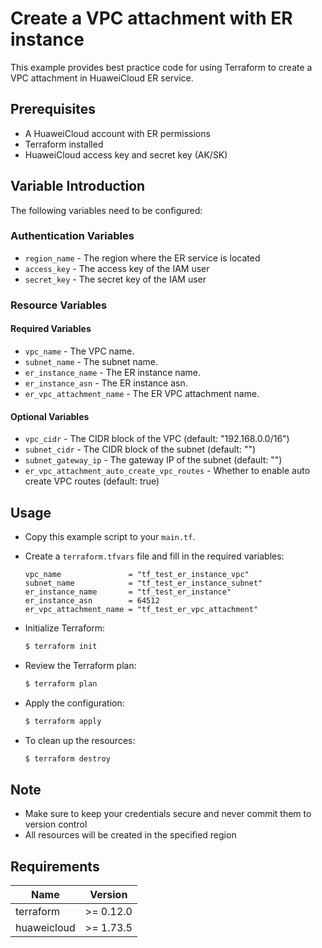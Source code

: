 # Create a VPC attachment with ER instance

This example provides best practice code for using Terraform to create a VPC attachment in HuaweiCloud ER service.

## Prerequisites

* A HuaweiCloud account with ER permissions
* Terraform installed
* HuaweiCloud access key and secret key (AK/SK)

## Variable Introduction

The following variables need to be configured:

### Authentication Variables

* `region_name` - The region where the ER service is located
* `access_key` - The access key of the IAM user
* `secret_key` - The secret key of the IAM user

### Resource Variables

#### Required Variables

* `vpc_name` - The VPC name.
* `subnet_name` - The subnet name.
* `er_instance_name` - The ER instance name.
* `er_instance_asn` - The ER instance asn.
* `er_vpc_attachment_name` - The ER VPC attachment name.

#### Optional Variables

* `vpc_cidr` - The CIDR block of the VPC (default: "192.168.0.0/16")
* `subnet_cidr` - The CIDR block of the subnet (default: "")
* `subnet_gateway_ip` - The gateway IP of the subnet (default: "")
* `er_vpc_attachment_auto_create_vpc_routes` - Whether to enable auto create VPC routes (default: true)

## Usage

* Copy this example script to your `main.tf`.

* Create a `terraform.tfvars` file and fill in the required variables:

  ```hcl
  vpc_name               = "tf_test_er_instance_vpc"
  subnet_name            = "tf_test_er_instance_subnet"
  er_instance_name       = "tf_test_er_instance"
  er_instance_asn        = 64512
  er_vpc_attachment_name = "tf_test_er_vpc_attachment"
  ```

* Initialize Terraform:

  ```bash
  $ terraform init
  ```

* Review the Terraform plan:

  ```bash
  $ terraform plan
  ```

* Apply the configuration:

  ```bash
  $ terraform apply
  ```

* To clean up the resources:

  ```bash
  $ terraform destroy
  ```

## Note

* Make sure to keep your credentials secure and never commit them to version control
* All resources will be created in the specified region

## Requirements

| Name | Version |
| ---- | ---- |
| terraform | >= 0.12.0 |
| huaweicloud | >= 1.73.5 |
